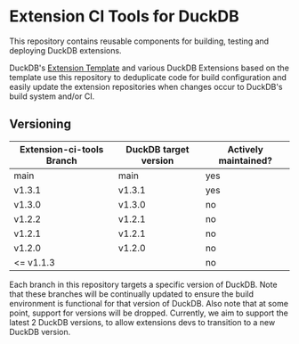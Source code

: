# Extension CI Tools for DuckDB
This repository contains reusable components for building, testing and deploying DuckDB extensions.

DuckDB's [Extension Template](https://github.com/duckdb/extension-template/actions) and various DuckDB Extensions based on the template use this repository to deduplicate code for build configuration and easily update the extension repositories when changes occur to DuckDB's build system and/or CI.

## Versioning
| Extension-ci-tools Branch | DuckDB target version | Actively maintained? |
|---------------------------|-----------------------|----------------------|
| main                      | main                  | yes                  |
| v1.3.1                    | v1.3.1                | yes                  |
| v1.3.0                    | v1.3.0                | no                   |
| v1.2.2                    | v1.2.1                | no                   |
| v1.2.1                    | v1.2.1                | no                   |
| v1.2.0                    | v1.2.0                | no                   |
| <= v1.1.3                 |                       | no                   |

Each branch in this repository targets a specific version of DuckDB. Note that these branches will be continually updated to ensure the build environment is functional for that version of DuckDB.
Also note that at some point, support for versions will be dropped. Currently, we aim to support the latest 2 DuckDB versions, to allow extensions devs to transition to a new DuckDB version.